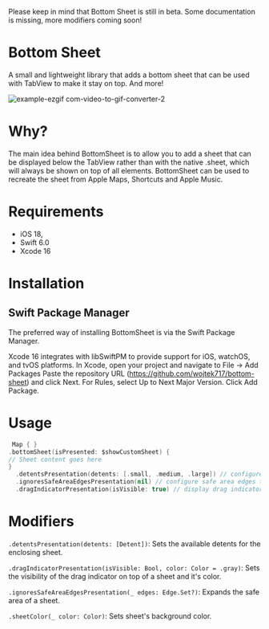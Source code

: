 Please keep in mind that Bottom Sheet is still in beta. Some documentation is missing, more modifiers coming soon!

# Bottom Sheet
A small and lightweight library that adds a bottom sheet that can be used with TabView to make it stay on top. And more!

![example-ezgif com-video-to-gif-converter-2](https://github.com/user-attachments/assets/a28b9c81-7a19-4873-8aef-9a5a4f67cd9d)


# Why?
The main idea behind BottomSheet is to allow you to add a sheet that can be displayed below the TabView rather than with the native .sheet, which will always be shown on top of all elements.
BottomSheet can be used to recreate the sheet from Apple Maps, Shortcuts and Apple Music.

# Requirements 
- iOS 18,
- Swift 6.0
- Xcode 16

# Installation

## Swift Package Manager

The preferred way of installing BottomSheet is via the Swift Package Manager.

Xcode 16 integrates with libSwiftPM to provide support for iOS, watchOS, and tvOS platforms.
In Xcode, open your project and navigate to File → Add Packages
Paste the repository URL (https://github.com/wojtek717/bottom-sheet) and click Next.
For Rules, select Up to Next Major Version.
Click Add Package.

# Usage

``` Swift
 Map { }
.bottomSheet(isPresented: $showCustomSheet) {
// Sheet content goes here
}
  .detentsPresentation(detents: [.small, .medium, .large]) // configure sheet detents
  .ignoresSafeAreaEdgesPresentation(nil) // configure safe area edges to ignore
  .dragIndicatorPresentation(isVisible: true) // display drag indicator
```

# Modifiers
`.detentsPresentation(detents: [Detent])`:
Sets the available detents for the enclosing sheet.

`.dragIndicatorPresentation(isVisible: Bool, color: Color = .gray)`:
Sets the visibility of the drag indicator on top of a sheet and it's color.

`.ignoresSafeAreaEdgesPresentation(_ edges: Edge.Set?)`:
Expands the safe area of a sheet.

`.sheetColor(_ color: Color)`:
Sets sheet's background color.
